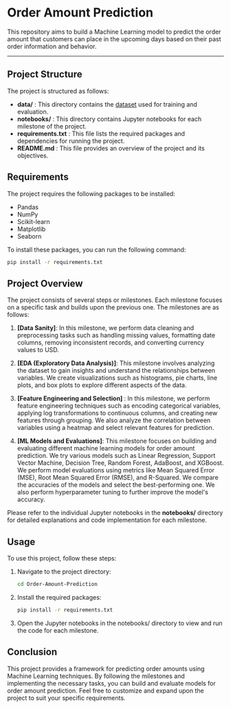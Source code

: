 # Order Amount Prediction

This repository aims to build a Machine Learning model to predict the order amount that customers can place in the upcoming days based on their past order information and behavior.

---

## Project Structure
The project is structured as follows:

- <b>data/</b> : This directory contains the [dataset](https://drive.google.com/uc?id=1n8uvqL9lkwVUgzvXWrTXzp2WKtVxAQWr&export=download) used for training and evaluation.
- <b>notebooks/</b> : This directory contains Jupyter notebooks for each milestone of the project.
- <b>requirements.txt</b> : This file lists the required packages and dependencies for running the project.
- <b>README.md</b> : This file provides an overview of the project and its objectives.

## Requirements
The project requires the following packages to be installed:

- Pandas
- NumPy
- Scikit-learn
- Matplotlib
- Seaborn

To install these packages, you can run the following command:

```bash
pip install -r requirements.txt
```

## Project Overview
The project consists of several steps or milestones. Each milestone focuses on a specific task and builds upon the previous one. The milestones are as follows:

1. <b>[Data Sanity]</b>: In this milestone, we perform data cleaning and preprocessing tasks such as handling missing values, formatting date columns, removing inconsistent records, and converting currency values to USD.

1. <b>[EDA (Exploratory Data Analysis)]</b>: This milestone involves analyzing the dataset to gain insights and understand the relationships between variables. We create visualizations such as histograms, pie charts, line plots, and box plots to explore different aspects of the data.

1. <b>[Feature Engineering and Selection] </b>: In this milestone, we perform feature engineering techniques such as encoding categorical variables, applying log transformations to continuous columns, and creating new features through grouping. We also analyze the correlation between variables using a heatmap and select relevant features for prediction.

1. <b>[ML Models and Evaluations]</b>: This milestone focuses on building and evaluating different machine learning models for order amount prediction. We try various models such as Linear Regression, Support Vector Machine, Decision Tree, Random Forest, AdaBoost, and XGBoost. We perform model evaluations using metrics like Mean Squared Error (MSE), Root Mean Squared Error (RMSE), and R-Squared. We compare the accuracies of the models and select the best-performing one. We also perform hyperparameter tuning to further improve the model's accuracy.

Please refer to the individual Jupyter notebooks in the <b>notebooks/</b> directory for detailed explanations and code implementation for each milestone.

## Usage
To use this project, follow these steps:

1. Navigate to the project directory:

    ```bash
    cd Order-Amount-Prediction
    ```

2. Install the required packages:

    ```bash
    pip install -r requirements.txt
    ```

3. Open the Jupyter notebooks in the notebooks/ directory to view and run the code for each milestone.

## Conclusion
This project provides a framework for predicting order amounts using Machine Learning techniques. By following the milestones and implementing the necessary tasks, you can build and evaluate models for order amount prediction. Feel free to customize and expand upon the project to suit your specific requirements.
